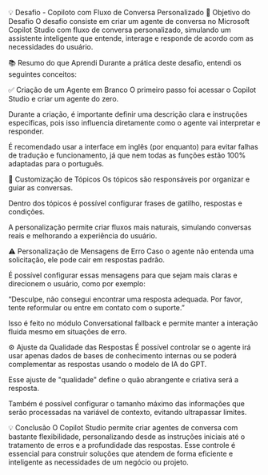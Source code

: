 💡 Desafio - Copiloto com Fluxo de Conversa Personalizado
🎯 Objetivo do Desafio
O desafio consiste em criar um agente de conversa no Microsoft Copilot Studio com fluxo de conversa personalizado, simulando um assistente inteligente que entende, interage e responde de acordo com as necessidades do usuário.

📚 Resumo do que Aprendi
Durante a prática deste desafio, entendi os seguintes conceitos:

✅ Criação de um Agente em Branco
O primeiro passo foi acessar o Copilot Studio e criar um agente do zero.

Durante a criação, é importante definir uma descrição clara e instruções específicas, pois isso influencia diretamente como o agente vai interpretar e responder.

É recomendado usar a interface em inglês (por enquanto) para evitar falhas de tradução e funcionamento, já que nem todas as funções estão 100% adaptadas para o português.

💬 Customização de Tópicos
Os tópicos são responsáveis por organizar e guiar as conversas.

Dentro dos tópicos é possível configurar frases de gatilho, respostas e condições.

A personalização permite criar fluxos mais naturais, simulando conversas reais e melhorando a experiência do usuário.

⚠️ Personalização de Mensagens de Erro
Caso o agente não entenda uma solicitação, ele pode cair em respostas padrão.

É possível configurar essas mensagens para que sejam mais claras e direcionem o usuário, como por exemplo:

“Desculpe, não consegui encontrar uma resposta adequada. Por favor, tente reformular ou entre em contato com o suporte.”

Isso é feito no módulo Conversational fallback e permite manter a interação fluida mesmo em situações de erro.

⚙️ Ajuste da Qualidade das Respostas
É possível controlar se o agente irá usar apenas dados de bases de conhecimento internas ou se poderá complementar as respostas usando o modelo de IA do GPT.

Esse ajuste de "qualidade" define o quão abrangente e criativa será a resposta.

Também é possível configurar o tamanho máximo das informações que serão processadas na variável de contexto, evitando ultrapassar limites.

💡 Conclusão
O Copilot Studio permite criar agentes de conversa com bastante flexibilidade, personalizando desde as instruções iniciais até o tratamento de erros e a profundidade das respostas. Esse controle é essencial para construir soluções que atendem de forma eficiente e inteligente as necessidades de um negócio ou projeto.
